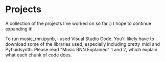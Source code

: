 # Projects
A collection of the projects I've worked on so far :) I hope to continue expanding it!

To run music_rnn.ipynb, I used Visual Studio Code. You'll likely have to download some of the libraries used, especially including pretty_midi and Pyfluidsynth. Please read "Music RNN Explained" 1 and 2, which explain what each chunk of code does.

